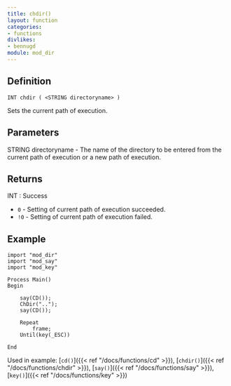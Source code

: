 ```yaml
---
title: chdir()
layout: function
categories:
- functions
divlikes:
- bennugd
module: mod_dir
---
```


## Definition

    INT chdir ( <STRING directoryname> )

Sets the current path of execution.

## Parameters

STRING directoryname  - The name of the directory to be entered from the current path of execution or a new path of execution.

## Returns

INT : Success

- `0` - Setting of current path of execution succeeded.
- `!0` - Setting of current path of execution failed.

## Example

```
import "mod_dir"
import "mod_say"
import "mod_key"

Process Main()
Begin

    say(CD());
    ChDir("..");
    say(CD());

    Repeat
        frame;
    Until(key(_ESC))

End
```

Used in example: [`cd()`]({{< ref "/docs/functions/cd" >}}), [`chdir()`]({{< ref "/docs/functions/chdir" >}}), [`say()`]({{< ref "/docs/functions/say" >}}), [`key()`]({{< ref "/docs/functions/key" >}})
